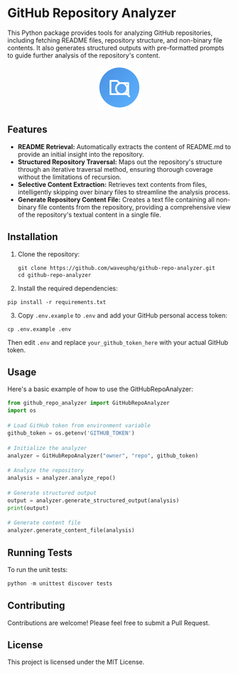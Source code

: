 # GitHub Repository Analyzer

This Python package provides tools for analyzing GitHub repositories, including fetching README files, repository structure, and non-binary file contents. It also generates structured outputs with pre-formatted prompts to guide further analysis of the repository's content.

<p align="center">
  <img src="logo.svg" alt="GitHub Repository Analyzer" width="100" height="100">
</p>

## Features

- **README Retrieval:** Automatically extracts the content of README.md to provide an initial insight into the repository.
- **Structured Repository Traversal:** Maps out the repository's structure through an iterative traversal method, ensuring thorough coverage without the limitations of recursion.
- **Selective Content Extraction:** Retrieves text contents from files, intelligently skipping over binary files to streamline the analysis process.
- **Generate Repository Content File:** Creates a text file containing all non-binary file contents from the repository, providing a comprehensive view of the repository's textual content in a single file.

## Installation

1. Clone the repository:
   ```shell
   git clone https://github.com/waveuphq/github-repo-analyzer.git
   cd github-repo-analyzer
   ```
2. Install the required dependencies:

```shell
pip install -r requirements.txt
```

3. Copy `.env.example` to `.env` and add your GitHub personal access token:

```shell
cp .env.example .env
```

Then edit `.env` and replace `your_github_token_here` with your actual GitHub token.

## Usage

Here's a basic example of how to use the GitHubRepoAnalyzer:

```python
from github_repo_analyzer import GitHubRepoAnalyzer
import os

# Load GitHub token from environment variable
github_token = os.getenv('GITHUB_TOKEN')

# Initialize the analyzer
analyzer = GitHubRepoAnalyzer("owner", "repo", github_token)

# Analyze the repository
analysis = analyzer.analyze_repo()

# Generate structured output
output = analyzer.generate_structured_output(analysis)
print(output)

# Generate content file
analyzer.generate_content_file(analysis)
```

## Running Tests

To run the unit tests:

```python
python -m unittest discover tests
```

## Contributing

Contributions are welcome! Please feel free to submit a Pull Request.

## License

This project is licensed under the MIT License.
